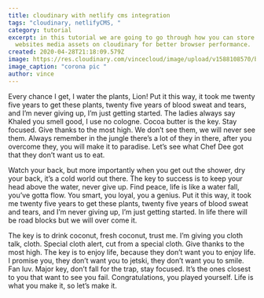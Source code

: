 ```yaml
---
title: cloudinary with netlify cms integration
tags: "cloudinary, netlifyCMS, "
category: tutorial
excerpt: in this tutorial we are going to go through how you can store you
  websites media assets on cloudinary for better browser performance.
created: 2020-04-28T21:18:09.579Z
image: https://res.cloudinary.com/vincecloud/image/upload/v1588108570/blog%20assets/covid-min_wehhvf.jpg
image_caption: "corona pic "
author: vince
---
```

Every chance I get, I water the plants, Lion! Put it this way, it took me twenty five years to get these plants, twenty five years of blood sweat and tears, and I’m never giving up, I’m just getting started. The ladies always say Khaled you smell good, I use no cologne. Cocoa butter is the key. Stay focused. Give thanks to the most high. We don’t see them, we will never see them. Always remember in the jungle there’s a lot of they in there, after you overcome they, you will make it to paradise. Let’s see what Chef Dee got that they don’t want us to eat.

Watch your back, but more importantly when you get out the shower, dry your back, it’s a cold world out there. The key to success is to keep your head above the water, never give up. Find peace, life is like a water fall, you’ve gotta flow. You smart, you loyal, you a genius. Put it this way, it took me twenty five years to get these plants, twenty five years of blood sweat and tears, and I’m never giving up, I’m just getting started. In life there will be road blocks but we will over come it.

The key is to drink coconut, fresh coconut, trust me. I’m giving you cloth talk, cloth. Special cloth alert, cut from a special cloth. Give thanks to the most high. The key is to enjoy life, because they don’t want you to enjoy life. I promise you, they don’t want you to jetski, they don’t want you to smile. Fan luv. Major key, don’t fall for the trap, stay focused. It’s the ones closest to you that want to see you fail. Congratulations, you played yourself. Life is what you make it, so let’s make it.